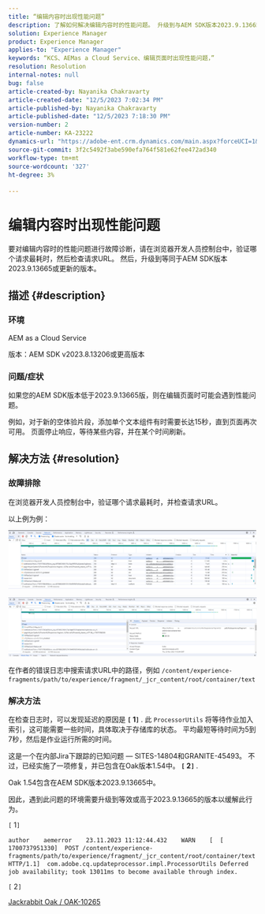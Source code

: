 ```yaml
---
title: “编辑内容时出现性能问题”
description: 了解如何解决编辑内容时的性能问题。 升级到与AEM SDK版本2023.9.13665相同或更新的版本。
solution: Experience Manager
product: Experience Manager
applies-to: "Experience Manager"
keywords: “KCS、AEMas a Cloud Service、编辑页面时出现性能问题，”
resolution: Resolution
internal-notes: null
bug: false
article-created-by: Nayanika Chakravarty
article-created-date: "12/5/2023 7:02:34 PM"
article-published-by: Nayanika Chakravarty
article-published-date: "12/5/2023 7:18:30 PM"
version-number: 2
article-number: KA-23222
dynamics-url: "https://adobe-ent.crm.dynamics.com/main.aspx?forceUCI=1&pagetype=entityrecord&etn=knowledgearticle&id=043862d7-a093-ee11-be37-6045bd006793"
source-git-commit: 3f2c5492f3abe590efa764f581e62fee472ad340
workflow-type: tm+mt
source-wordcount: '327'
ht-degree: 3%

---
```


# 编辑内容时出现性能问题


要对编辑内容时的性能问题进行故障诊断，请在浏览器开发人员控制台中，验证哪个请求最耗时，然后检查请求URL。 然后，升级到等同于AEM SDK版本2023.9.13665或更新的版本。

## 描述 {#description}


### 环境

AEM as a Cloud Service

版本：AEM SDK v2023.8.13206或更高版本

### 问题/症状

如果您的AEM SDK版本低于2023.9.13665版，则在编辑页面时可能会遇到性能问题。

例如，对于新的空体验片段，添加单个文本组件有时需要长达15秒，直到页面再次可用。 页面停止响应，等待某些内容，并在某个时间刷新。


## 解决方法 {#resolution}


### 故障排除

在浏览器开发人员控制台中，验证哪个请求最耗时，并检查请求URL。

以上例为例：

![](assets/20d78534-ad8a-ee11-8179-6045bd006a22.png)

![](assets/76c14aea-ad8a-ee11-8179-6045bd006a22.png)

在作者的错误日志中搜索请求URL中的路径，例如 `/content/experience-fragments/path/to/experience/fragment/_jcr_content/root/container/text`

### 解决方法

在检查日志时，可以发现延迟的原因是 <b>`[` 1`]` </b>. 此 `ProcessorUtils` 将等待作业加入索引，这可能需要一些时间，具体取决于存储库的状态。 平均最短等待时间为5到7秒，然后是作业运行所需的时间。

这是一个在内部Jira下跟踪的已知问题 — SITES-14804和GRANITE-45493。 不过，已经实施了一项修复，并已包含在Oak版本1.54中。 <b>`[` 2`]` </b>.

Oak 1.54包含在AEM SDK版本2023.9.13665中。

因此，遇到此问题的环境需要升级到等效或高于2023.9.13665的版本以缓解此行为。

`[` 1`]`


```
author    aemerror    23.11.2023 11:12:44.432    WARN    [  [ 1700737951330]  POST /content/experience-fragments/path/to/experience/fragment/_jcr_content/root/container/text HTTP/1.1]  com.adobe.cq.updateprocessor.impl.ProcessorUtils Deferred job availability; took 13011ms to become available through index.
```


`[` 2`]`

[Jackrabbit Oak / OAK-10265](https://issues.apache.org/jira/browse/OAK-10265)
